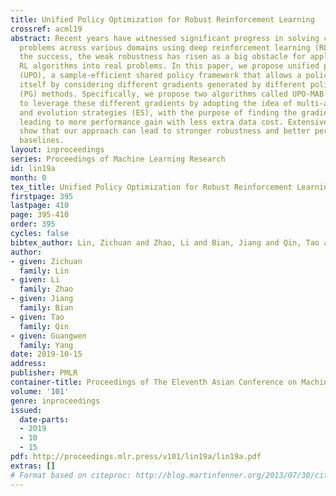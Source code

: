 ```yaml
---
title: Unified Policy Optimization for Robust Reinforcement Learning
crossref: acml19
abstract: Recent years have witnessed significant progress in solving challenging
  problems across various domains using deep reinforcement learning (RL). Despite
  the success, the weak robustness has risen as a big obstacle for applying existing
  RL algorithms into real problems. In this paper, we propose unified policy optimization
  (UPO), a sample-efficient shared policy framework that allows a policy to update
  itself by considering different gradients generated by different policy gradient
  (PG) methods. Specifically, we propose two algorithms called UPO-MAB and UPO-ES,
  to leverage these different gradients by adopting the idea of multi-arm bandit (MAB)
  and evolution strategies (ES), with the purpose of finding the gradient direction
  leading to more performance gain with less extra data cost. Extensive experiments
  show that our approach can lead to stronger robustness and better performance than
  baselines.
layout: inproceedings
series: Proceedings of Machine Learning Research
id: lin19a
month: 0
tex_title: Unified Policy Optimization for Robust Reinforcement Learning
firstpage: 395
lastpage: 410
page: 395-410
order: 395
cycles: false
bibtex_author: Lin, Zichuan and Zhao, Li and Bian, Jiang and Qin, Tao and Yang, Guangwen
author:
- given: Zichuan
  family: Lin
- given: Li
  family: Zhao
- given: Jiang
  family: Bian
- given: Tao
  family: Qin
- given: Guangwen
  family: Yang
date: 2019-10-15
address: 
publisher: PMLR
container-title: Proceedings of The Eleventh Asian Conference on Machine Learning
volume: '101'
genre: inproceedings
issued:
  date-parts:
  - 2019
  - 10
  - 15
pdf: http://proceedings.mlr.press/v101/lin19a/lin19a.pdf
extras: []
# Format based on citeproc: http://blog.martinfenner.org/2013/07/30/citeproc-yaml-for-bibliographies/
---
```

